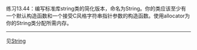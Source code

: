 练习13.44：编写标准库string类的简化版本，命名为String。你的类应该至少有一个默认构造函数和一个接受C风格字符串指针参数的构造函数。使用allocator为你的String类分配所需内存。

---

见[String](./Example_String)
